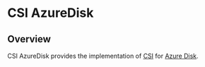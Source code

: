 # CSI AzureDisk

## Overview
CSI AzureDisk provides the implementation of [CSI](https://github.com/container-storage-interface/spec) for [Azure Disk](https://azure.microsoft.com/en-us/services/managed-disks/).
